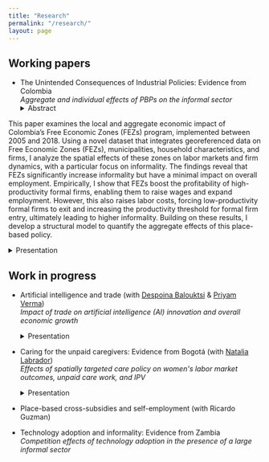 ```yaml
---
title: "Research"
permalink: "/research/"
layout: page
---
```

## Working papers
- The Unintended Consequences of Industrial Policies: Evidence from Colombia\
  *Aggregate and individual effects of PBPs on the informal sector*
  <details><summary>Abstract</summary> <p> 
This paper examines the local and aggregate economic impact of Colombia’s Free Economic Zones (FEZs) program, implemented between 2005 and 2018. Using a novel dataset that integrates georeferenced data on Free Economic Zones (FEZs), municipalities, household characteristics, and firms, I analyze the spatial effects of these zones on labor markets and firm dynamics, with a particular focus on informality. The findings reveal that FEZs significantly increase informality but have a minimal impact on overall employment. Empirically, I show that FEZs boost the profitability of high-productivity formal firms, enabling them to raise wages and expand employment. However, this also raises labor costs, forcing low-productivity formal firms to exit and increasing the productivity threshold for formal firm entry, ultimately leading to higher informality. Building on these results, I develop a structural model to quantify the aggregate effects of this place-based policy. </p></details>
   <details><summary>Presentation</summary> <p> 
   LACEA 2025*, WAPLAC workshop*, LSE Workshop of Early Career Women in Economic Geography and Spatial Economics, IFS-UCL-LSE/STICERD Development Seminar, HEC PhD seminar 2025, Junior Workshop ENS de Lyon 2024, LAGV 2024, Konstanz Brown Bag Seminar, Urban Economic Association Summer School 2024, QMUL workshop 2024, AMSE PhD seminar
    
  </p></details>
  
## Work in progress

- Artificial intelligence and trade (with [Despoina Balouktsi](https://sites.google.com/site/desbalouktsi/home) & [Priyam Verma](https://sites.google.com/view/priyamverma)) \
  *Impact of trade on artificial intelligence (AI) innovation and overall economic growth*
  <details><summary>Presentation</summary> <p> 
      ETSG 2024
  </p></details>
  
- Caring for the unpaid caregivers: Evidence from Bogotá (with [Natalia Labrador](https://sites.google.com/view/natalialabradorbernate/home)) \
  *Effects of spatially targeted care policy on women's labor market outcomes, unpaid care work, and IPV*
   <details><summary>Presentation</summary> <p> 
      AMSE DEVPOL informal seminar
  </p></details>
- Place-based cross-subsidies and self-employment (with Ricardo Guzman) 
- Technology adoption and informality: Evidence from Zambia \
  *Competition effects of technology adoption in the presence of a large informal sector*
